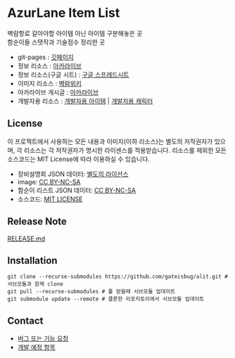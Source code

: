 # AzurLane Item List

벽람항로 갈아야할 아이템 아닌 아이템 구분해놓은 곳  
함순이들 스탯작과 기술점수 정리한 곳

- git-pages : [깃페이지](https://gateisbug.github.io/alit/)
- 정보 리소스 : [아카라이브](https://arca.live/b/azurlane/45593816)
- 정보 리소스(구글 시트) : [구글 스프레드시트](https://docs.google.com/spreadsheets/d/1ILevJQ08yszIX2bgh-II0A_EzfhAIufeuqxCKdQ7-UQ/edit#gid=0)
- 이미지 리소스 : [벽람위키](https://azurlane.koumakan.jp/wiki/Azur_Lane_Wiki)
- 아카라이브 게시글 : [아카라이브](https://arca.live/b/azurlane/124916211)
- 개발자용 리소스 : [개발자용 아이템](https://docs.google.com/spreadsheets/d/1TdoZXjpm8QYNmvKM73QSFn9lAPDnWC-AtPzSR07KkGk/edit?usp=sharing) | [개발자용 캐릭터](https://docs.google.com/spreadsheets/d/1t8803cyruRcJ9Q8suuPiFOOA8IEip5lJvFAJ6y0GC0Y/edit?usp=sharing)

## License

이 프로젝트에서 사용하는 모든 내용과 이미지(이하 리소스)는 별도의 저작권자가 있으며, 각 리소스는 각 저작권자가 명시한 라이센스를 적용받습니다. 리소스를 제외한 모든 소스코드는 MIT License에 따라 이용하실 수 있습니다.

- 장비설명회 JSON 데이터: [별도의 라이선스](./public/json/LICENSE-item)
- image: [CC BY-NC-SA](./public/images/LICENSE)
- 함순이 리스트 JSON 데이터: [CC BY-NC-SA](./public/json/LICENSE-character)
- 소스코드: [MIT LICENSE](./LICENSE)

## Release Note

[RELEASE.md](./RELEASE.md)

## Installation

```shell
git clone --recurse-submodules https://github.com/gateisbug/alit.git # 서브모듈과 함께 clone
git pull --recurse-submodules # 풀 받을때 서브모듈 업데이트
git submodule update --remote # 클론한 리포지토리에서 서브모듈 업데이트
```

## Contact

- [버그 또는 기능 요청](https://github.com/gateisbug/alit/issues)
- [개발 예정 항목](https://github.com/gateisbug/alit/milestones)
